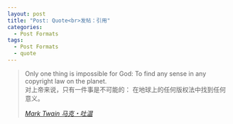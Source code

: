 ```yaml
---
layout: post
title: "Post: Quote<br>发帖：引用"
categories:
  - Post Formats
tags:
  - Post Formats
  - quote
---
```


> Only one thing is impossible for God: To find any sense in any copyright law on the planet.<br>对上帝来说，只有一件事是不可能的： 在地球上的任何版权法中找到任何意义。
>
> <cite><a href="http://www.brainyquote.com/quotes/quotes/m/marktwain163473.html">Mark Twain 马克・吐温</a></cite>